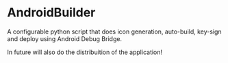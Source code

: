# AndroidBuilder
A configurable python script that does icon generation, auto-build, key-sign and deploy using Android Debug Bridge.

In future will also do the distribuition of the application!
